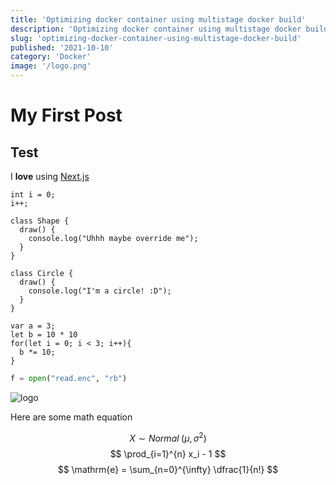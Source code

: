 ```yaml
---
title: 'Optimizing docker container using multistage docker build'
description: 'Optimizing docker container using multistage docker build'
slug: 'optimizing-docker-container-using-multistage-docker-build'
published: '2021-10-10'
category: 'Docker'
image: '/logo.png'
---
```


# My First Post

## Test

I **love** using [Next.js](https://nextjs.org/)

```js:test/js showLineNumbers
int i = 0;
i++;

class Shape {
  draw() {
    console.log("Uhhh maybe override me");
  }
}

class Circle {
  draw() {
    console.log("I'm a circle! :D");
  }
}

var a = 3;
let b = 10 * 10
for(let i = 0; i < 3; i++){
  b *= 10;
}

```

```python:solve.py showLineNumbers
f = open("read.enc", "rb")
```

![logo](https://www.raspberrypi.org/app/uploads/2018/03/RPi-Logo-Reg-SCREEN-199x250.png "Raspberry pi")

Here are some math equation

$$
{X \sim Normal \; (\mu,\sigma^2)}
$$
$$
\prod_{i=1}^{n} x_i - 1
$$
$$
\mathrm{e} = \sum_{n=0}^{\infty} \dfrac{1}{n!}
$$
